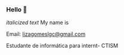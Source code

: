 ###  Hello 👋

*italicized text* My name is 

Email: lizagomeslgc@gmail.com

Estudante de informática para internt- CTISM
